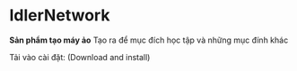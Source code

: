 # IdlerNetwork
**Sản phẩm tạo máy ảo**
Tạo ra để mục đích học tập và những mục đính khác

Tải vào cài đặt:
(Download and install)
